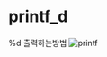# printf_d
%d 출력하는방법
![printf](https://user-images.githubusercontent.com/73419654/104822943-acee6300-5889-11eb-952b-90cb8baf239f.PNG)
